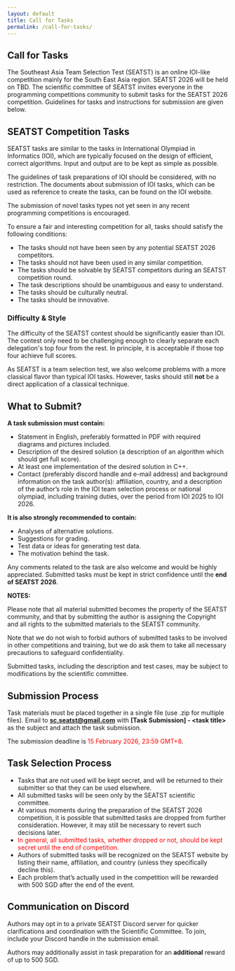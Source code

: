 ```yaml
---
layout: default
title: Call for Tasks
permalink: /call-for-tasks/
---
```


## Call for Tasks

The Southeast Asia Team Selection Test (SEATST) is an online IOI-like competition mainly for the South East Asia region. SEATST 2026 will be held on TBD. The scientific committee of SEATST invites everyone in the programming competitions community to submit tasks for the SEATST 2026 competition. Guidelines for tasks and instructions for submission are given below. 

## SEATST Competition Tasks

SEATST tasks are similar to the tasks in International Olympiad in Informatics (IOI), which are typically focused on the design of efficient, correct algorithms. Input and output are to be kept as simple as possible.

The guidelines of task preparations of IOI should be considered, with no restriction. The documents about submission of IOI tasks, which can be used as reference to create the tasks, can be found on the IOI website.

The submission of novel tasks types not yet seen in any recent programming competitions is encouraged.

To ensure a fair and interesting competition for all, tasks should satisfy the following conditions:

- The tasks should not have been seen by any potential SEATST 2026 competitors.
- The tasks should not have been used in any similar competition.
- The tasks should be solvable by SEATST competitors during an SEATST competition round.
- The task descriptions should be unambiguous and easy to understand.
- The tasks should be culturally neutral.
- The tasks should be innovative.

### Difficulty & Style

The difficulty of the SEATST contest should be significantly easier than IOI. The contest only need to be challenging enough to clearly separate each delegation's top four from the rest. In principle, it is acceptable if those top four achieve full scores.

As SEATST is a team selection test, we also welcome problems with a more classical flavor than typical IOI tasks. However, tasks should still **not** be a direct application of a classical technique.

## What to Submit?

**A task submission must contain:**

- Statement in English, preferably formatted in PDF with required diagrams and pictures included.
- Description of the desired solution (a description of an algorithm which should get full score).
- At least one implementation of the desired solution in C++.
- Contact (preferably discord handle and e-mail address) and background information on the task author(s): affiliation, country, and a description of the author’s role in the IOI team selection process or national olympiad, including training duties, over the period from IOI 2025 to IOI 2026. 

**It is also strongly recommended to contain:**

- Analyses of alternative solutions.
- Suggestions for grading.
- Test data or ideas for generating test data.
- The motivation behind the task.

Any comments related to the task are also welcome and would be highly appreciated.
Submitted tasks must be kept in strict confidence until the **end of SEATST 2026**. 

**NOTES:**

Please note that all material submitted becomes the property of the SEATST community, and that by submitting the author is assigning the Copyright and all rights to the submitted materials to the SEATST community.

Note that we do not wish to forbid authors of submitted tasks to be involved in other competitions and training, but we do ask them to take all necessary precautions to safeguard confidentiality.

Submitted tasks, including the description and test cases, may be subject to modifications by the scientific committee. 

## Submission Process

Task materials must be placed together in a single file (use .zip for multiple files). Email to **sc.seatst@gmail.com** with **[Task Submission] - \<task title\>** as the subject and attach the task submission.

The submission deadline is <span style="color: red;">15 February 2026, 23:59 GMT+8</span>.

## Task Selection Process

- Tasks that are not used will be kept secret, and will be returned to their submitter so that they can be used elsewhere.
- All submitted tasks will be seen only by the SEATST scientific committee.
- At various moments during the preparation of the SEATST 2026 competition, it is possible that submitted tasks are dropped from further consideration. However, it may still be necessary to revert such decisions later.
- <span style="color: red;">In general, all submitted tasks, whether dropped or not, should be kept secret until the end of competition.</span>
- Authors of submitted tasks will be recognized on the SEATST website by listing their name, affiliation, and country (unless they specifically decline this).
- Each problem that’s actually used in the competition will be rewarded with 500 SGD after the end of the event. 

## Communication on Discord

Authors may opt in to a private SEATST Discord server for quicker clarifications and coordination with the Scientific Committee. To join, include your Discord handle in the submission email.

Authors may additionally assist in task preparation for an **additional** reward of up to 500 SGD.